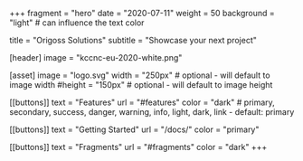 +++
fragment = "hero"
date = "2020-07-11"
weight = 50
background = "light" # can influence the text color

title = "Origoss Solutions"
subtitle = "Showcase your next project"

[header]
  image = "kccnc-eu-2020-white.png"

[asset]
  image = "logo.svg"
  width = "250px" # optional - will default to image width
  #height = "150px" # optional - will default to image height

[[buttons]]
  text = "Features"
  url = "#features"
  color = "dark" # primary, secondary, success, danger, warning, info, light, dark, link - default: primary

[[buttons]]
  text = "Getting Started"
  url = "/docs/"
  color = "primary"

[[buttons]]
  text = "Fragments"
  url = "#fragments"
  color = "dark"
+++
